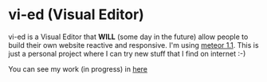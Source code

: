 # vi-ed (Visual Editor)

vi-ed is a Visual Editor that **WILL** (some day in the future) allow people to build their own website reactive and responsive.
I'm using [meteor 1.1](https://www.meteor.com/). This is just a personal project where I can try new stuff that I find on internet :-)

You can see my work (in progress) in [here](https://vi-ed.herokuapp.com/)